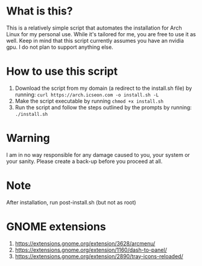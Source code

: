# What is this?
This is a relatively simple script that automates the installation for Arch Linux for my personal use. While it's tailored for me, you are free to use it as well. Keep in mind that this script currently assumes you have an nvidia gpu. I do not plan to support anything else.

# How to use this script
1. Download the script from my domain (a redirect to the install.sh file) by running: `curl https://arch.icseon.com -o install.sh -L`
2. Make the script executable by running `chmod +x install.sh`
3. Run the script and follow the steps outlined by the prompts by running: `./install.sh`

# Warning
I am in no way responsible for any damage caused to you, your system or your sanity. Please create a back-up before you proceed at all.

# Note
After installation, run post-install.sh (but not as root)

# GNOME extensions
1. https://extensions.gnome.org/extension/3628/arcmenu/
2. https://extensions.gnome.org/extension/1160/dash-to-panel/
3. https://extensions.gnome.org/extension/2890/tray-icons-reloaded/
